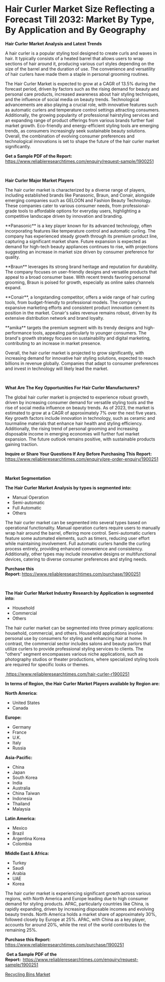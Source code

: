 <p><h1>Hair Curler Market Size Reflecting a Forecast Till 2032: Market By Type, By Application and By Geography</h1></p><p><strong>Hair Curler Market Analysis and Latest Trends</strong></p>
<p><p>A hair curler is a popular styling tool designed to create curls and waves in hair. It typically consists of a heated barrel that allows users to wrap sections of hair around it, producing various curl styles depending on the size of the barrel and the duration of use. The convenience and versatility of hair curlers have made them a staple in personal grooming routines.</p><p>The Hair Curler Market is expected to grow at a CAGR of 13.5% during the forecast period, driven by factors such as the rising demand for beauty and personal care products, increased awareness about hair styling techniques, and the influence of social media on beauty trends. Technological advancements are also playing a crucial role, with innovative features such as automatic curlers and temperature control settings attracting consumers. Additionally, the growing popularity of professional hairstyling services and an expanding range of product offerings from various brands further fuel market growth. Eco-friendly and energy-efficient styling tools are emerging trends, as consumers increasingly seek sustainable beauty solutions. Overall, the combination of evolving consumer preferences and technological innovations is set to shape the future of the hair curler market significantly.</p></p>
<p><strong>Get a Sample PDF of the Report:&nbsp;</strong> <a href="https://www.reliableresearchtimes.com/enquiry/request-sample/1900251?utm_campaign=2284&utm_medium=2&utm_source=Github&utm_content=ia&utm_term=09022025&utm_id=hair-curler">https://www.reliableresearchtimes.com/enquiry/request-sample/1900251</a></p>
<p>&nbsp;</p>
<p><strong>Hair Curler Major Market Players</strong></p>
<p><p>The hair curler market is characterized by a diverse range of players, including established brands like Panasonic, Braun, and Conair, alongside emerging companies such as GELOON and Fashion Beauty Technology. These companies cater to various consumer needs, from professional-grade tools to affordable options for everyday users, highlighting a competitive landscape driven by innovation and branding.</p><p>**Panasonic** is a key player known for its advanced technology, often incorporating features like temperature control and automatic curling. The company has experienced steady growth through its premium product line, capturing a significant market share. Future expansion is expected as demand for high-tech beauty appliances continues to rise, with projections suggesting an increase in market size driven by consumer preference for quality.</p><p>**Braun** leverages its strong brand heritage and reputation for durability. The company focuses on user-friendly designs and versatile products that appeal to a broad consumer base. With recent trends favoring personal grooming, Braun is poised for growth, especially as online sales channels expand.</p><p>**Conair**, a longstanding competitor, offers a wide range of hair curling tools, from budget-friendly to professional models. The company's expansive marketing efforts and consistent product innovation cement its position in the market. Conair's sales revenue remains robust, driven by its extensive distribution network and brand loyalty.</p><p>**amika** targets the premium segment with its trendy designs and high-performance tools, appealing particularly to younger consumers. The brand's growth strategy focuses on sustainability and digital marketing, contributing to an increase in market presence.</p><p>Overall, the hair curler market is projected to grow significantly, with increasing demand for innovative hair styling solutions, expected to reach billions in revenue globally. Companies that adapt to consumer preferences and invest in technology will likely lead the market.</p></p>
<p>&nbsp;</p>
<p><strong>What Are The Key Opportunities For Hair Curler Manufacturers?</strong></p>
<p><p>The global hair curler market is projected to experience robust growth, driven by increasing consumer demand for versatile styling tools and the rise of social media influence on beauty trends. As of 2023, the market is estimated to grow at a CAGR of approximately 7% over the next five years. Key growth factors include innovation in technology, such as ceramic and tourmaline materials that enhance hair health and styling efficiency. Additionally, the rising trend of personal grooming and increasing disposable income in emerging economies will further fuel market expansion. The future outlook remains positive, with sustainable products gaining traction.</p></p>
<p><strong>Inquire or Share Your Questions If Any Before Purchasing This Report:</strong> <a href="https://www.reliableresearchtimes.com/enquiry/pre-order-enquiry/1900251?utm_campaign=2284&utm_medium=2&utm_source=Github&utm_content=ia&utm_term=09022025&utm_id=hair-curler">https://www.reliableresearchtimes.com/enquiry/pre-order-enquiry/1900251</a></p>
<p>&nbsp;</p>
<p><strong>Market Segmentation</strong></p>
<p><strong>The Hair Curler Market Analysis by types is segmented into:</strong></p>
<p><ul><li>Manual Operation</li><li>Semi-automatic</li><li>Full Automatic</li><li>Others</li></ul></p>
<p><p>The hair curler market can be segmented into several types based on operational functionality. Manual operation curlers require users to manually wrap hair around the barrel, offering more control. Semi-automatic curlers feature some automated elements, such as timers, reducing user effort while maintaining involvement. Full automatic curlers handle the curling process entirely, providing enhanced convenience and consistency. Additionally, other types may include innovative designs or multifunctional devices, catering to diverse consumer preferences and styling needs.</p></p>
<p><strong>Purchase this Report:&nbsp;</strong><a href="https://www.reliableresearchtimes.com/purchase/1900251?utm_campaign=2284&utm_medium=2&utm_source=Github&utm_content=ia&utm_term=09022025&utm_id=hair-curler">https://www.reliableresearchtimes.com/purchase/1900251</a></p>
<p>&nbsp;</p>
<p><strong>The Hair Curler Market Industry Research by Application is segmented into:</strong></p>
<p><ul><li>Household</li><li>Commercial</li><li>Others</li></ul></p>
<p><p>The hair curler market can be segmented into three primary applications: household, commercial, and others. Household applications involve personal use by consumers for styling and enhancing hair at home. In contrast, the commercial sector includes salons and beauty parlors that utilize curlers to provide professional styling services to clients. The "others" segment encompasses various niche applications, such as photography studios or theater productions, where specialized styling tools are required for specific looks or themes.</p></p>
<p><a href="https://www.reliableresearchtimes.com/hair-curler-r1900251?utm_campaign=2284&utm_medium=2&utm_source=Github&utm_content=ia&utm_term=09022025&utm_id=hair-curler">&nbsp;https://www.reliableresearchtimes.com/hair-curler-r1900251</a></p>
<p><strong>In terms of Region, the Hair Curler Market Players available by Region are:</strong></p>
<p>
    <p> <strong> North America: </strong>
        <ul>
            <li>United States</li>
            <li>Canada</li>
        </ul>
        </p> 
    <p> <strong> Europe: </strong>
        <ul>
            <li>Germany</li>
            <li>France</li>
            <li>U.K.</li>
            <li>Italy</li>
            <li>Russia</li>
        </ul>
        </p> 
    <p> <strong> Asia-Pacific: </strong>
        <ul>
            <li>China</li>
            <li>Japan</li>
            <li>South Korea</li>
            <li>India</li>
            <li>Australia</li>
            <li>China Taiwan</li>
            <li>Indonesia</li>
            <li>Thailand</li>
            <li>Malaysia</li>
        </ul>
        </p> 
    <p> <strong> Latin America: </strong>
        <ul>
            <li>Mexico</li>
            <li>Brazil</li>
            <li>Argentina Korea</li>
            <li>Colombia</li>
        </ul>
        </p> 
    <p> <strong> Middle East & Africa: </strong>
        <ul>
            <li>Turkey</li>
            <li>Saudi</li>
            <li>Arabia</li>
            <li>UAE</li>
            <li>Korea</li>
        </ul>
    </p>
    </p>
<p><p>The hair curler market is experiencing significant growth across various regions, with North America and Europe leading due to high consumer demand for styling products. APAC, particularly countries like China, is rapidly expanding, driven by increasing disposable incomes and evolving beauty trends. North America holds a market share of approximately 30%, followed closely by Europe at 25%. APAC, with China as a key player, accounts for around 20%, while the rest of the world contributes to the remaining 25%.</p></p>
<p><strong>Purchase this Report: </strong><a href="https://www.reliableresearchtimes.com/purchase/1900251?utm_campaign=2284&utm_medium=2&utm_source=Github&utm_content=ia&utm_term=09022025&utm_id=hair-curler">https://www.reliableresearchtimes.com/purchase/1900251</a></p>
<p>&nbsp;<strong>Get a Sample PDF of the Report:&nbsp;&nbsp;</strong><a href="https://www.reliableresearchtimes.com/enquiry/request-sample/1900251?utm_campaign=2284&utm_medium=2&utm_source=Github&utm_content=ia&utm_term=09022025&utm_id=hair-curler">https://www.reliableresearchtimes.com/enquiry/request-sample/1900251</a></p>
<p><strong></strong></p>
<p><p><a href="https://github.com/ulyssacrayne00231/Market-Research-Report-List-1/blob/main/recycling-bins-market.md?utm_campaign=2284&utm_medium=2&utm_source=Github&utm_content=ia&utm_term=09022025&utm_id=hair-curler">Recycling Bins Market</a></p></p>
